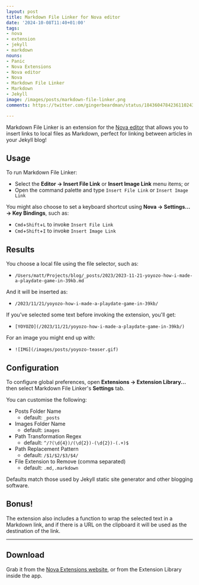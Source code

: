```yaml
---
layout: post
title: Markdown File Linker for Nova editor
date: '2024-10-08T11:40+01:00'
tags:
- nova
- extension
- jekyll
- markdown
nouns:
- Panic
- Nova Extensions
- Nova editor
- Nova
- Markdown File Linker
- Markdown
- Jekyll
image: /images/posts/markdown-file-linker.png
comments: https://twitter.com/gingerbeardman/status/1843604784236110243

---
```


Markdown File Linker is an extension for the [Nova editor](https://nova.app) that allows you to insert links to local files as Markdown, perfect for linking between articles in your Jekyll blog!

## Usage

To run Markdown File Linker:

- Select the **Editor → Insert File Link** or **Insert Image Link** menu items; or
- Open the command palette and type `Insert File Link` or `Insert Image Link` 

You might also choose to set a keyboard shortcut using **Nova → Settings... → Key Bindings**, such as:

- `Cmd`+`Shift`+`L` to invoke `Insert File Link`
- `Cmd`+`Shift`+`I` to invoke `Insert Image Link`

## Results

You choose a local file using the file selector, such as:

- `/Users/matt/Projects/blog/_posts/2023/2023-11-21-yoyozo-how-i-made-a-playdate-game-in-39kb.md`

And it will be inserted as:

- `/2023/11/21/yoyozo-how-i-made-a-playdate-game-in-39kb/`

If you've selected some text before invoking the extension, you'll get:

- `[YOYOZO](/2023/11/21/yoyozo-how-i-made-a-playdate-game-in-39kb/)`

For an image you might end up with:

- `![IMG](∕images/posts/yoyozo-teaser.gif)`

## Configuration

To configure global preferences, open **Extensions → Extension Library...** then select Markdown File Linker's **Settings** tab.

You can customise the following:

- Posts Folder Name
	- default: `_posts`
- Images Folder Name
	- default: `images`
- Path Transformation Regex
	- default: `^/?(\d{4})/(\d{2})-(\d{2})-(.+)$`
- Path Replacement Pattern
	- default: `/$1/$2/$3/$4/`
- File Extension to Remove (comma separated)
	- default: `.md,.markdown`

Defaults match those used by Jekyll static site generator and other blogging software.

## Bonus!

The extension also includes a function to wrap the selected text in a Markdown link, and if there is a URL on the clipboard it will be used as the destination of the link.

----

## Download

Grab it from the [Nova Extensions website](https://extensions.panic.com/extensions/com.gingerbeardman/com.gingerbeardman.MarkdownFileLinker/), or from the Extension Library inside the app.